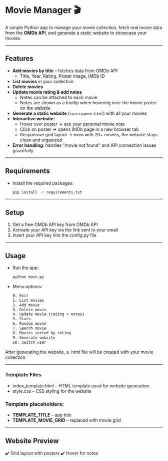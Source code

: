 # Movie Manager 🎬

A simple Python app to manage your movie collection, fetch real movie data from the **OMDb API**, and generate a static website to showcase your movies.  

---

## Features

- **Add movies by title** – fetches data from OMDb API:
  - Title, Year, Rating, Poster image, IMDb ID  
- **List movies** in your collection  
- **Delete movies**  
- **Update movie rating & add notes**  
  - Notes can be attached to each movie  
  - Notes are shown as a tooltip when hovering over the movie poster on the website  
- **Generate a static website** (`<username>.html`) with all your movies  
- **Interactive website**:
  - Hover over poster → see your personal movie note  
  - Click on poster → opens IMDb page in a new browser tab  
  - Responsive grid layout → even with 20+ movies, the website stays clean and organized  
- **Error handling**: handles "movie not found" and API connection issues gracefully  

---

## Requirements

- Install the required packages:
  ```bash
  pip install -r requirements.txt

---

## Setup

1. Get a free OMDb API key from OMDb API
2. Activate your API key via the link sent to your email
3. Insert your API key into the config.py file

---

## Usage

- Run the app:
  ```bash
  python main.py
- Menu options:
  ```bash
  0. Exit
  1. List movies
  2. Add movie
  3. Delete movie
  4. Update movie (rating + notes)
  5. Stats
  6. Random movie
  7. Search movie
  8. Movies sorted by rating
  9. Generate website
  10. Switch user
After generating the website, a <username>.html file will be created with your movie collection.

---

### Template Files
  - index_template.html – HTML template used for website generation
  - style.css – CSS styling for the website
### Template placeholders:
  - __TEMPLATE_TITLE__ – app title
  - __TEMPLATE_MOVIE_GRID__ – replaced with movie grid
  
---

## Website Preview

✔️ Grid layout with posters
✔️ Hover for notes
